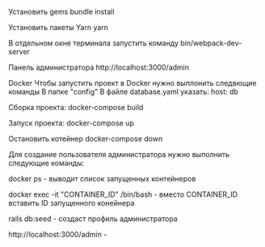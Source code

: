 Установить gems
bundle install

Установить пакеты Yarn
yarn 

В отдельном окне терминала запустить команду
bin/webpack-dev-server

Панель администратора
http://localhost:3000/admin 

Docker 
Чтобы запустить проект в Docker нужно выплонить следвющие команды
В папке "config" В файле database.yaml указать:
host: db

Сборка проекта:
docker-compose build

Запуск проекта: 
docker-compose up

Остановить котейнер
docker-compose down

Для создание пользователя администратора нужно выполнить следующие команды:

docker ps - выводит список запущенных контейнеров

docker exec -it "CONTAINER_ID" /bin/bash - вместо CONTAINER_ID вставить ID запущенного конейнера

rails db:seed - создаст профиль администратора

http://localhost:3000/admin - 